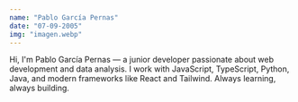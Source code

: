```yaml
---
name: "Pablo García Pernas"
date: "07-09-2005"
img: "imagen.webp"
---
```

Hi, I'm Pablo García Pernas — a junior developer passionate about web development and data analysis. I work with JavaScript, TypeScript, Python, Java, and modern frameworks like React and Tailwind. Always learning, always building.